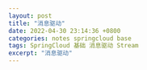 ```yaml
---
layout: post
title: "消息驱动"
date: 2022-04-30 23:14:36 +0800
categories: notes springcloud base
tags: SpringCloud 基础 消息驱动 Stream
excerpt: "消息驱动"
---
```


